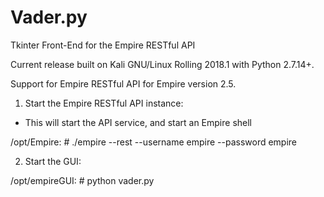 # Vader.py
Tkinter Front-End for the Empire RESTful API

Current release built on Kali GNU/Linux Rolling 2018.1 with Python 2.7.14+.

Support for Empire RESTful API for Empire version 2.5.

1. Start the Empire RESTful API instance:
* This will start the API service, and start an Empire shell

/opt/Empire: # ./empire --rest --username empire --password empire

2. Start the GUI:

/opt/empireGUI: # python vader.py
